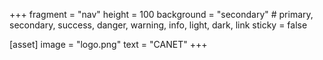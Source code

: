 +++
fragment = "nav"
height = 100
background = "secondary" # primary, secondary, success, danger, warning, info, light, dark, link
sticky = false

[asset]
  image = "logo.png"
  text = "CANET"
+++
